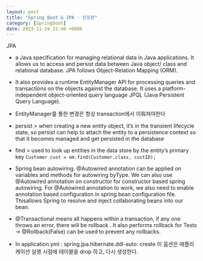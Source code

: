 ```yaml
---
layout: post
title: "Spring Boot & JPA - 인프런"
category: [Springboot]
date: 2023-11-19 22:48 +0800
---
```


JPA

- a Java specification for managing relational data in Java applications. It allows us to access and persist data between Java object/ class and relational database. JPA follows Object-Relation Mapping (ORM).
- It also provides a runtime EntityManager API for processing queries and transactions on the objects against the database. It uses a platform-independent object-oriented query language JPQL (Java Persistent Query Language).
- EntityManager를 통한 변경은 항상 transaction에서 이뤄져야한다
- persist > when creating a new entity object, it’s in the transient lifecycle state, so persist can help to attach the entity to a persistence context so that it becomes managed and get persisted in the database
- find > used to look up entities in the data store by the entity’s primary key
  `Customer cust = em.find(Customer.class, custID);`

- Spring bean autowiring. @Autowired annotation can be applied on variables and methods for autowiring byType. We can also use @Autowired annotation on constructor for constructor based spring autowiring. For @Autowired annotation to work, we also need to enable annotation based configuration in spring bean configuration file. Thisallows Spring to resolve and inject collaborating beans into our bean.

- @Transactional means all happens within a transaction, if any one throws an error, there will be rollback . It also performs rollback for Tests -> @Rollback(False) can be used to prevent any rollbacks.

- In application.yml :
  spring.jpa.hibernate.ddl-auto: create
  이 옵션은 애플리케이션 실행 시점에 테이블을 drop 하고, 다시 생성한다.
